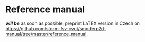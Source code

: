 # Reference manual


***will be*** as soon as possible, preprint LaTEX version in Czech on <https://github.com/storm-fsv-cvut/smoderp2d-manual/tree/master/reference_manual>.

